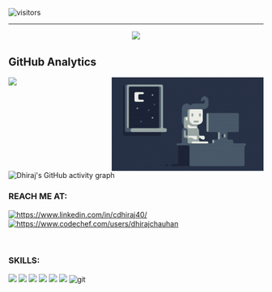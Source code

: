![visitors](https://visitor-badge-reloaded.herokuapp.com/badge?page_id=cdhiraj40.cdhriaj40&color=44CC11)
<hr>
<p align="center">
  <img src="https://readme-typing-svg.herokuapp.com?color=0d8eceF&size=30&center=true&vCenter=true&width=550&height=70&lines=Hey+There+,+I'm+Dhiraj;+An+Open+Source+Enthusiast+☀;An+Android+Developer+💻;Loves+To+Build;And+Contribute+To+Projects+🛠;">
</p>

## GitHub Analytics

<p align="left">
<a href="https://github.com/cdhiraj40">
<img height="200em" src="https://github-readme-stats.vercel.app/api?username=cdhiraj40&show_icons=true&theme=dark"/>
<img alt="Night Coding" src="https://raw.githubusercontent.com/AVS1508/AVS1508/master/assets/Night-Coding.gif" align="right"/>
  </a>
  </p>
  
![Dhiraj's GitHub activity graph](https://activity-graph.herokuapp.com/graph?username=cdhiraj40&theme=nord)



<h3 align="left">REACH ME AT: </h3>
<p align="left">
<a href="https://www.linkedin.com/in/cdhiraj40/" target="blank"><img align="center" src="https://raw.githubusercontent.com/rahuldkjain/github-profile-readme-generator/master/src/images/icons/Social/linked-in-alt.svg" alt="https://www.linkedin.com/in/cdhiraj40/" height="30" width="40" /></a>
<a href="https://www.codechef.com/users/dhirajchauhan" target="blank"><img align="center" src="https://cdn.jsdelivr.net/npm/simple-icons@3.1.0/icons/codechef.svg" alt="https://www.codechef.com/users/dhirajchauhan" height="30" width="40" /></a>

</p>
<br>


<h3 align="left">SKILLS: </h3>
<p align="left">
  
<img src="https://img.shields.io/badge/Android-3DDC84?style=for-the-badge&logo=android&logoColor=white"/>  
<img src="https://img.shields.io/badge/Python-3776AB?style=for-the-badge&logo=python&logoColor=white"/>
<img src="https://img.shields.io/badge/C%2B%2B-00599C?style=for-the-badge&logo=c%2B%2B&logoColor=white"/>
<img src="https://img.shields.io/badge/MySQL-00000F?style=for-the-badge&logo=mysql&logoColor=white"/>
<img src="https://img.shields.io/badge/Git-F05032?style=for-the-badge&logo=git&logoColor=white"/> 
<img src="https://img.shields.io/badge/Linux-FCC624?style=for-the-badge&logo=linux&logoColor=black"/>
<img src="https://www.vectorlogo.zone/logos/git-scm/git-scm-icon.svg" alt="git" width="40" height="40"/>

